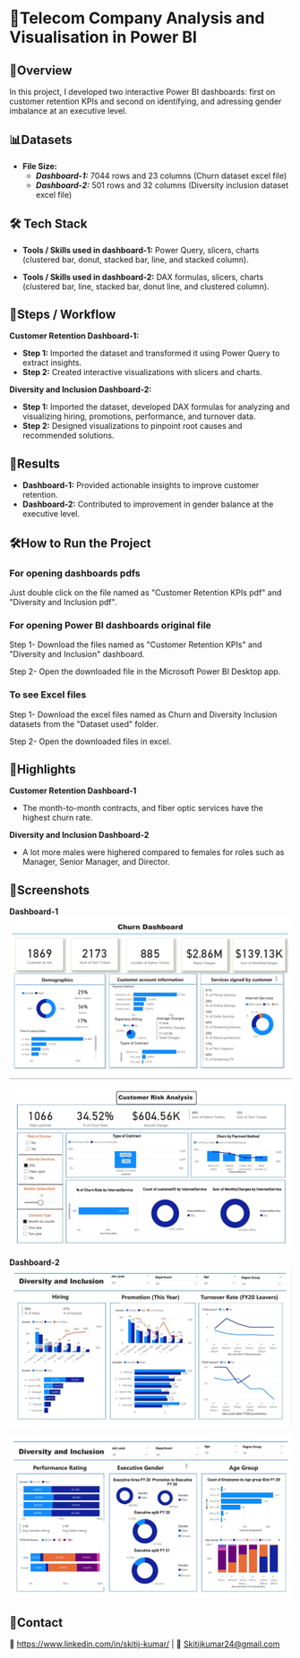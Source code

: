 
# 🏡Telecom Company Analysis and Visualisation in Power BI



## 📄Overview
In this project, I developed two interactive Power BI dashboards: first on customer retention KPIs and second on identifying, and adressing gender imbalance at an executive level.
## 📊Datasets
- **File Size:** 
  - ***Dashboard-1:*** 7044 rows and 23 columns (Churn dataset excel file) 
  - ***Dashboard-2:*** 501 rows and 32 columns (Diversity inclusion dataset excel file)
  

## 🛠️ Tech Stack
- **Tools / Skills used in dashboard-1:** Power Query, slicers, charts (clustered bar, donut, stacked bar, line, and stacked column).

- **Tools / Skills used in dashboard-2:** DAX formulas, slicers, charts (clustered bar, line, stacked bar, donut line, and clustered column).
## 🚀Steps / Workflow
 **Customer Retention Dashboard-1:**
 - **Step 1:** Imported the dataset and transformed it using Power Query to extract insights.
 - **Step 2:** Created interactive visualizations with slicers and charts.

**Diversity and Inclusion Dashboard-2:**
 - **Step 1:** Imported the dataset, developed DAX formulas for analyzing and visualizing hiring, promotions, performance, and turnover data.
 - **Step 2:** Designed visualizations to pinpoint root causes and recommended solutions.
 


## 🎯Results
- **Dashboard-1:** Provided actionable insights to improve customer retention.
- **Dashboard-2:** Contributed to improvement in gender balance at the executive level.
## 🛠️How to Run the Project

### For opening dashboards pdfs 
Just double click on the file named as "Customer Retention KPIs pdf" and "Diversity and Inclusion pdf".

### For opening Power BI dashboards original file
Step 1- Download the files named as "Customer Retention KPIs" and "Diversity and Inclusion" dashboard.

Step 2- Open the downloaded file in the Microsoft Power BI Desktop app.

### To see Excel files
Step 1- Download the excel files named as Churn and Diversity Inclusion datasets from the "Dataset used" folder.

Step 2- Open the downloaded files in excel.
## 🌟Highlights
 **Customer Retention Dashboard-1**
-  The month-to-month contracts, and fiber optic services have the highest churn rate.

**Diversity and Inclusion Dashboard-2**
- A lot more males were highered compared to females for roles such as Manager, Senior Manager, and Director.
## 📸Screenshots
**Dashboard-1**
![image alt](https://github.com/Skitij-Kumar/All-Data-Projects/blob/95a3705665ba39d8fb24ecfb3349373ce6b64234/Telecom-Company-Analysis-and-Visualization-in-Power-BI/Customer%20Retention%20(Dashboard-1)/screenshots/Screenshot%201.jpeg)

![image alt](https://github.com/Skitij-Kumar/All-Data-Projects/blob/a51f7e3489ec1331cc7784bd3a61ff24a1003d1d/Telecom-Company-Analysis-and-Visualization-in-Power-BI/Customer%20Retention%20(Dashboard-1)/screenshots/Screenshot%202.jpeg)

**Dashboard-2**
![image alt](https://github.com/Skitij-Kumar/All-Data-Projects/blob/5a6d2a5746de85abe5a1a200850825e23dc9476e/Telecom-Company-Analysis-and-Visualization-in-Power-BI/Diversity%20and%20Inclusion%20(Dashboard%20-%202)/Screenshots/Screenshot%201.jpeg)

![image alt](https://github.com/Skitij-Kumar/All-Data-Projects/blob/de7b7163a03ee8b98696be0517c682283eb68454/Telecom-Company-Analysis-and-Visualization-in-Power-BI/Diversity%20and%20Inclusion%20(Dashboard%20-%202)/Screenshots/Screenshot%202.jpeg)


## 🤝Contact
💼 https://www.linkedin.com/in/skitij-kumar/ | 📧 Skitijkumar24@gmail.com
